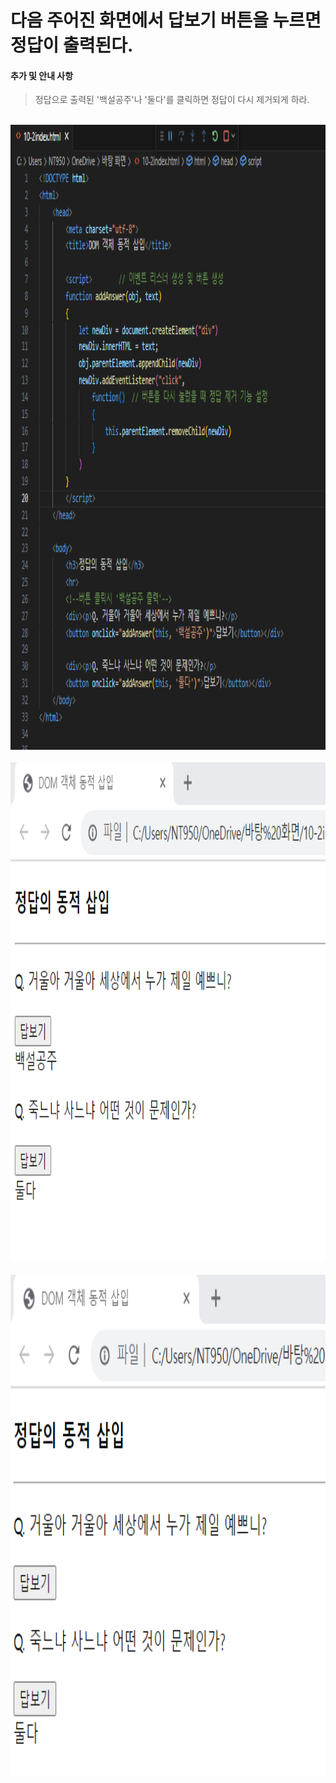 # 다음 주어진 화면에서 답보기 버튼을 누르면 정답이 출력된다.

 #### 추가 및 안내 사항

>  정답으로 출력된 '백설공주'나 '둘다'를 클릭하면 정답이 다시 제거되게 하라.


<br><img src="1.png" width="1000" height="1000" title="px(픽셀) 크기 설정" alt="1번 이미지"></img><br/>
<br><img src="2.png" width="1000" height="800" title="px(픽셀) 크기 설정" alt="1번 이미지"></img><br/>
<br><img src="3.png" width="1000" height="800" title="px(픽셀) 크기 설정" alt="1번 이미지"></img><br/>
